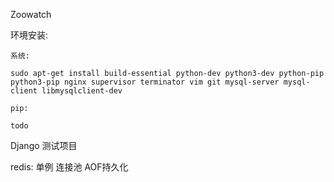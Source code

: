 Zoowatch

环境安装:

    系统:

    sudo apt-get install build-essential python-dev python3-dev python-pip python3-pip nginx supervisor terminator vim git mysql-server mysql-client libmysqlclient-dev       

    pip:

    todo


Django 测试项目

redis:
    单例
    连接池
    AOF持久化
